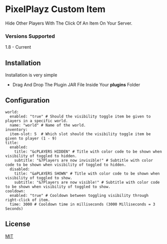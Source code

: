 # PixelPlayz Custom Item

Hide Other Players With The Click Of An Item On Your Server.

### Versions Supported

1.8 - Current

## Installation

Installation is very simple

- Drag And Drop The Plugin JAR File Inside Your **plugins** Folder

## Configuration
```
world:
  enabled: "true" # Should the visibility toggle item be given to players in a specific world.
  name: "world" # Name of the world.
inventory:
  item-slot: 5  # Which slot should the visibility toggle item be given to player (1 - 9)
title:
  enabled:
    title: "&cPLAYERS HIDDEN" # Title with color code to be shown when visibility of toggled to hidden.
    subtitle: "&7Players are now invisible!" # Subtitle with color code to be shown when visibility of toggled to hidden.
  disabled:
    title: "&aPLAYERS SHOWN" # Title with color code to be shown when visibility of toggled to show.
    subtitle: "&7Players are now visible!" # Subtitle with color code to be shown when visibility of toggled to show.
cooldown:
  enabled: "true" # Cooldown between toggling visibility through right-click of item.
  time: 3000 # Cooldown time in milliseconds (3000 Milliseconds = 3 Seconds)
```
## License

[MIT](https://choosealicense.com/licenses/mit/)
